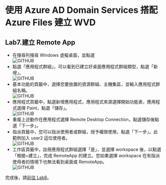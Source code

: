 # 使用 Azure AD Domain Services 搭配 Azure Files 建立 WVD

## Lab7.建立 Remote App

 - 在搜尋列搜尋 Windows 虛擬桌面，並點選<br>
  ![GITHUB](https://github.com/BrianHsing/Azure-Windows-Virtual-Desktop/blob/master/Lab1/wvd1.png "wvd1")<br>
 - 點選「應用程式群組」，可以看到已建立好桌面應用程式群組類型，點選「新增」。<br>
  ![GITHUB](https://github.com/BrianHsing/Azure-Windows-Virtual-Desktop/blob/master/Lab1/remoteapp1.png "remoteapp1")<br>
 - 基本功能的頁籤中，選擇您要放置的資源群組、主機集區，並輸入應用程式群組名稱。<br>
  ![GITHUB](https://github.com/BrianHsing/Azure-Windows-Virtual-Desktop/blob/master/Lab1/remoteapp2.png "remoteapp2")<br>
 - 應用程式頁籤中，點選新增應用程式，應用程式來源選擇開始功能表，應用程式選擇 Paint，點選「儲存」。<br>
  ![GITHUB](https://github.com/BrianHsing/Azure-Windows-Virtual-Desktop/blob/master/Lab1/remoteapp3.png "remoteapp3")<br>
 - 重複上述動作在應用程式選擇 Remote Desktop Connection，點選儲存後點選「下一步」。<br>
 - 指派頁籤中，您可以指派使用者或群組，授予權限使用，點選「下一步」。此範例加入 user2 這位使用者。<br>
  ![GITHUB](https://github.com/BrianHsing/Azure-Windows-Virtual-Desktop/blob/master/Lab1/remoteapp4.png "remoteapp4")<br>
 - 工作區頁籤中，註冊應用程式群組選擇「是」，並選擇 workspace 後，以點選「檢閱+建立」，完成 RemoteApp 的建立。您如果選擇 workspace 在有指派使用者的情境下也無法看到桌面或 RemoteApp。<br>
  ![GITHUB](https://github.com/BrianHsing/Azure-Windows-Virtual-Desktop/blob/master/Lab1/remoteapp5.png "remoteapp6")<br>

 完成後，請[前往 Lab8](https://github.com/BrianHsing/Azure-Windows-Virtual-Desktop/blob/master/Lab8.md)。<br>